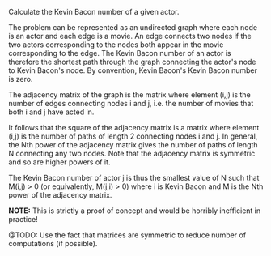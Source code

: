 Calculate the Kevin Bacon number of a given actor.

The problem can be represented as an undirected graph where each node
is an actor and each edge is a movie. An edge connects two nodes if
the two actors corresponding to the nodes both appear in the movie
corresponding to the edge. The Kevin Bacon number of an actor is
therefore the shortest path through the graph connecting the actor's
node to Kevin Bacon's node. By convention, Kevin Bacon's Kevin Bacon
number is zero.

The adjacency matrix of the graph is the matrix where element (i,j)
is the number of edges connecting nodes i and j, i.e. the number of
movies that both i and j have acted in.

It follows that the square of the adjacency matrix is a matrix where
element (i,j) is the number of paths of length 2 connecting nodes i
and j. In general, the Nth power of the adjacency matrix gives the
number of paths of length N connecting any two nodes. Note that the
adjacency matrix is symmetric and so are higher powers of it.

The Kevin Bacon number of actor j is thus the smallest value of N
such that M(i,j) > 0 (or equivalently, M(j,i) > 0) where i is Kevin
Bacon and M is the Nth power of the adjacency matrix.

**NOTE:** This is strictly a proof of concept and would be horribly
inefficient in practice!

@TODO: Use the fact that matrices are symmetric to reduce number of
computations (if possible).
